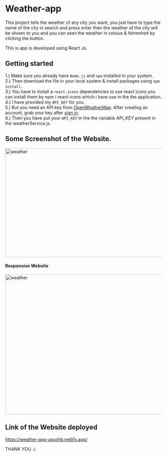 # Weather-app

This project tells the weather of any city you want, you just have to type the name of the city in search and press enter then the weather of the city will be shown to you and you can seen the weather in celsius & fahrenheit by clicking the button.

This is app is developed using React Js.

## Getting started

1.) Make sure you already have <code>Node.js</code> and <code>npm</code> installed in your system. </br>
2.) Then download the file in your local system & install packages using <code>npm install</code>.</br>
3.) You have to install a <code>react-icons</code> dependencies to use react icons you can install them by </code>npm i react-icons</code> which i have use in the the application.</br>
4.) I have provided my <code>API_KEY</code> for you. </br>
5.) But you need an API key from <a href="https://openweathermap.org/api">OpenWeatherMap</a>. After creating an account, grab your key after <a href="https://home.openweathermap.org/users/sign_in">sign in</a>.</br>
6.) Then you have put your <code>API_KEY</code> in the the variable API_KEY present in the weatherService.js. </br>

## Some Screenshot of the Website.

<img src="https://github.com/AyushBishnoi/Weather-app/assets/123483082/fd8d7ea7-3ba6-4a33-a3a0-95454a8c9a98" height="350px" width="700px" alt="weather"/> </br>

#### Responsive Website

<img src="https://github.com/AyushBishnoi/Weather-app/assets/123483082/ee526483-3da4-43d4-923b-646f861747ae" height="450px" width="700px" alt="weather"/> </br>

## Link of the Website deployed

<a href="https://weather-app-ayushb.netlify.app/">https://weather-app-ayushb.netlify.app/</a> </br>

THANK YOU ☺

